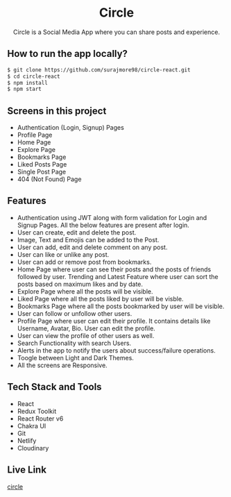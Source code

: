 <div align="center">
    <h1>Circle</h1>
    <p>Circle is a Social Media App where you can share posts and experience.</p>
</div>

## How to run the app locally?
```bash
$ git clone https://github.com/surajmore98/circle-react.git
$ cd circle-react
$ npm install
$ npm start
```

## Screens in this project
- Authentication (Login, Signup) Pages
- Profile Page
- Home Page
- Explore Page
- Bookmarks Page
- Liked Posts Page
- Single Post Page
- 404 (Not Found) Page

## Features
- Authentication using JWT along with form validation for Login and Signup Pages. All the below features are present after login.
- User can create, edit and delete the post.
- Image, Text and Emojis can be added to the Post.
- User can add, edit and delete comment on any post.
- User can like or unlike any post.
- User can add or remove post from bookmarks.
- Home Page where user can see their posts and the posts of friends followed by user. Trending and Latest Feature where user can sort the posts based on maximum likes and by date.
- Explore Page where all the posts will be visible. 
- Liked Page where all the posts liked by user will be visble.
- Bookmarks Page where all the posts bookmarked by user will be visible.
- User can follow or unfollow other users.
- Profile Page where user can edit their profile. It contains details like        Username, Avatar, Bio. User can edit the profile.
- User can view the profile of other users as well.
- Search Functionality with search Users.
- Alerts in the app to notify the users about success/failure operations.
- Toogle between Light and Dark Themes.
- All the screens are Responsive.

## Tech Stack and Tools
- React
- Redux Toolkit
- React Router v6
- Chakra UI
- Git
- Netlify
- Cloudinary

## Live Link
[circle](https://charcoalcircle.netlify.app)
